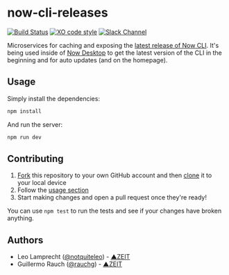 # now-cli-releases

[![Build Status](https://travis-ci.org/zeit/now-cli-latest.svg?branch=master)](https://travis-ci.org/zeit/now-cli-latest)
[![XO code style](https://img.shields.io/badge/code_style-XO-5ed9c7.svg)](https://github.com/sindresorhus/xo)
[![Slack Channel](http://zeit-slackin.now.sh/badge.svg)](https://zeit.chat)

Microservices for caching and exposing the [latest release of Now CLI](https://github.com/zeit/now-cli/releases/latest). It's being used inside of [Now Desktop](https://github.com/zeit/now-desktop) to get the latest version of the CLI in the beginning and for auto updates (and on the homepage).

## Usage

Simply install the dependencies:

```bash
npm install
```

And run the server:

```bash
npm run dev
```

## Contributing

1. [Fork](https://help.github.com/articles/fork-a-repo/) this repository to your own GitHub account and then [clone](https://help.github.com/articles/cloning-a-repository/) it to your local device
2. Follow the [usage section](#usage)
3. Start making changes and open a pull request once they're ready!

You can use `npm test` to run the tests and see if your changes have broken anything.

## Authors

- Leo Lamprecht ([@notquiteleo](https://twitter.com/notquiteleo)) - [▲ZEIT](https://zeit.co)
- Guillermo Rauch ([@rauchg](https://twitter.com/rauchg)) - [▲ZEIT](https://zeit.co)
